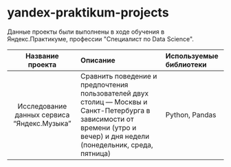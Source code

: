 # yandex-praktikum-projects

Данные проекты были выполнены в ходе обучения в Яндекс.Практикуме, профессии "Специалист по Data Science".

| Название проекта | Описание | Используемые библиотеки|
|:-----:|:----|:----------|
| Исследование данных сервиса “Яндекс.Музыка” | Сравнить поведение и предпочтения пользователей двух столиц — Москвы и Санкт-Петербурга в зависимости от времени (утро и вечер) и дня недели (понедельник, среда, пятница)| Python, Pandas |
